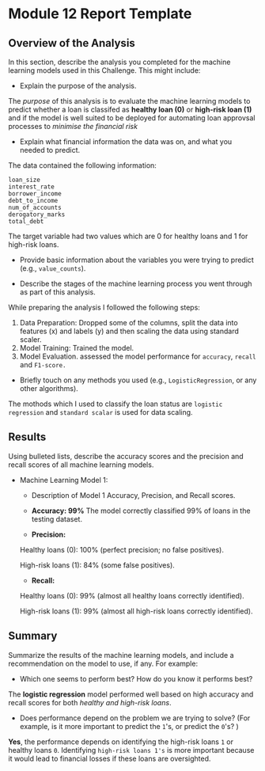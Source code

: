 # Module 12 Report Template

## Overview of the Analysis

In this section, describe the analysis you completed for the machine learning models used in this Challenge. This might include:

* Explain the purpose of the analysis.

The *purpose* of this analysis is to evaluate the machine learning models to predict whether a loan is classifed as **healthy loan (0)** or **high-risk loan (1)** and if the model is well suited to be deployed for automating loan approvsal processes to *minimise the financial risk*

* Explain what financial information the data was on, and what you needed to predict.

The data contained the following information:

	loan_size
    interest_rate	
    borrower_income	
    debt_to_income	
    num_of_accounts	
    derogatory_marks	
    total_debt

The target variable had two values which are 0 for healthy loans and 1 for high-risk loans.

* Provide basic information about the variables you were trying to predict (e.g., `value_counts`).

* Describe the stages of the machine learning process you went through as part of this analysis.

While preparing the analysis I followed the following steps:
1. Data Preparation: Dropped some of the columns, split the data into features (x) and labels (y) and then scaling the data using standard scaler.
2. Model Training: Trained the model.
3. Model Evaluation. assessed the model performance for `accuracy`, `recall` and `F1-score.`

* Briefly touch on any methods you used (e.g., `LogisticRegression`, or any other algorithms).

The mothods which I used to classify the loan status are `logistic regression` and `standard scalar` is used for data scaling.

## Results

Using bulleted lists, describe the accuracy scores and the precision and recall scores of all machine learning models.

* Machine Learning Model 1:
    * Description of Model 1 Accuracy, Precision, and Recall scores.

    * **Accuracy: 99%**
     The model correctly classified 99% of loans in the testing dataset.

    *  **Precision:**

     Healthy loans (0): 100% (perfect precision; no false positives).

     High-risk loans (1): 84% (some false positives).

    * **Recall:**

     Healthy loans (0): 99% (almost all healthy loans correctly identified).

     High-risk loans (1): 99% (almost all high-risk loans correctly identified).

## Summary

Summarize the results of the machine learning models, and include a recommendation on the model to use, if any. For example:

* Which one seems to perform best? How do you know it performs best?

The **logistic regression** model performed well based on high accuracy and recall scores for both *healthy and high-risk loans*.

* Does performance depend on the problem we are trying to solve? (For example, is it more important to predict the `1`'s, or predict the `0`'s? )

**Yes**, the performance depends on identifying the high-risk loans `1` or healthy loans `0`. Identifying `high-risk loans 1's` is more important because it would lead to financial losses if these loans are oversighted.
